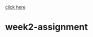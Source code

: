 
<a href=" https://ankitaghosh85212.github.io/week2-assignment/">click here </a>
# week2-assignment
